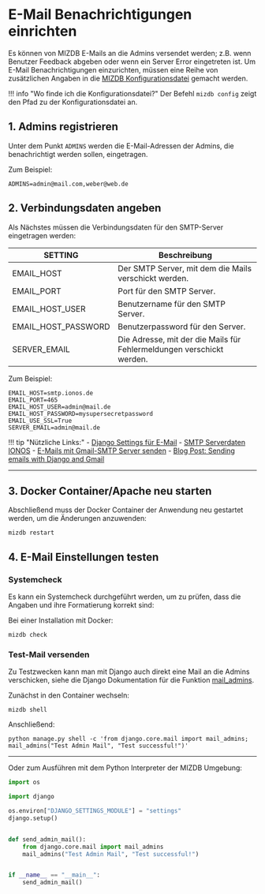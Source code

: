 E-Mail Benachrichtigungen einrichten
=======

Es können von MIZDB E-Mails an die Admins versendet werden; z.B. wenn Benutzer Feedback abgeben oder wenn ein Server
Error eingetreten ist. Um E-Mail Benachrichtigungen einzurichten, müssen eine Reihe von zusätzlichen Angaben in
die [MIZDB Konfigurationsdatei](install.md#mizdb-konfigurieren) gemacht werden.

[comment]: <> (@formatter:off)  
!!! info "Wo finde ich die Konfigurationsdatei?"
    Der Befehl `mizdb config` zeigt den Pfad zu der Konfigurationsdatei an. 

[comment]: <> (@formatter:on)

## 1. Admins registrieren

Unter dem Punkt `ADMINS` werden die E-Mail-Adressen der Admins, die benachrichtigt werden sollen, eingetragen.

Zum Beispiel:

```dotenv
ADMINS=admin@mail.com,weber@web.de
```

## 2. Verbindungsdaten angeben

Als Nächstes müssen die Verbindungsdaten für den SMTP-Server eingetragen werden:

| SETTING             | Beschreibung                                                          |
|---------------------|-----------------------------------------------------------------------|
| EMAIL_HOST          | Der SMTP Server, mit dem die Mails verschickt werden.                 |
| EMAIL_PORT          | Port für den SMTP Server.                                             |
| EMAIL_HOST_USER     | Benutzername für den SMTP Server.                                     |
| EMAIL_HOST_PASSWORD | Benutzerpassword für den Server.                                      |
| SERVER_EMAIL        | Die Adresse, mit der die Mails für Fehlermeldungen verschickt werden. |

Zum Beispiel:

```dotenv
EMAIL_HOST=smtp.ionos.de
EMAIL_PORT=465
EMAIL_HOST_USER=admin@mail.de
EMAIL_HOST_PASSWORD=mysupersecretpassword
EMAIL_USE_SSL=True
SERVER_EMAIL=admin@mail.de
```

[comment]: <> (@formatter:off)  
!!! tip "Nützliche Links:"
    - [Django Settings für E-Mail](https://docs.djangoproject.com/en/5.2/ref/settings/#email-host)
    - [SMTP Serverdaten IONOS](https://www.ionos.de/hilfe/e-mail/allgemeine-themen/serverinformationen-fuer-imap-pop3-und-smtp/)
    - [E-Mails mit Gmail-SMTP Server senden](https://support.google.com/a/answer/176600?hl=de)
    - [Blog Post: Sending emails with Django and Gmail](https://dev.to/abderrahmanemustapha/how-to-send-email-with-django-and-gmail-in-production-the-right-way-24ab)

[comment]: <> (@formatter:on)

---

## 3. Docker Container/Apache neu starten

Abschließend muss der Docker Container der Anwendung neu gestartet werden, um die Änderungen anzuwenden:

```shell
mizdb restart
```

## 4. E-Mail Einstellungen testen

### Systemcheck

Es kann ein Systemcheck durchgeführt werden, um zu prüfen, dass die Angaben und ihre Formatierung korrekt
sind:

Bei einer Installation mit Docker:

```shell
mizdb check
```

### Test-Mail versenden

Zu Testzwecken kann man mit Django auch direkt eine Mail an die Admins verschicken, siehe die Django Dokumentation für
die Funktion [mail_admins](https://docs.djangoproject.com/en/5.2/topics/email/#mail-admins).

Zunächst in den Container wechseln:

```shell
mizdb shell
```

Anschließend:

```shell
python manage.py shell -c 'from django.core.mail import mail_admins; mail_admins("Test Admin Mail", "Test successful!")'
```

---

Oder zum Ausführen mit dem Python Interpreter der MIZDB Umgebung:

```python
import os

import django

os.environ["DJANGO_SETTINGS_MODULE"] = "settings"
django.setup()


def send_admin_mail():
    from django.core.mail import mail_admins
    mail_admins("Test Admin Mail", "Test successful!")


if __name__ == "__main__":
    send_admin_mail()
```
